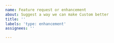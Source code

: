 ```yaml
---
name: Feature request or enhancement
about: Suggest a way we can make Custom better
title: ''
labels: 'type: enhancement'
assignees: ''

---
```


<!--  Hey there! Thanks for suggesting something for Muddy's Bundle. Please give some detail about the feature you'd like to see below. Thanks :)  -->
